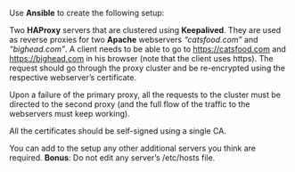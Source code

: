 Use **Ansible** to create the following setup:  

Two **HAProxy** servers that are clustered using **Keepalived**. They are used as reverse proxies for two **Apache** webservers _“catsfood.com”_ and _“bighead.com”_.
A client needs to be able to go to https://catsfood.com and https://bighead.com in his browser (note that the client uses https). The request should go through the proxy cluster and be re-encrypted using the respective webserver’s certificate.

Upon a failure of the primary proxy, all the requests to the cluster must be directed to the second proxy (and the full flow of the traffic to the webservers must keep working).

All the certificates should be self-signed using a single CA.

You can add to the setup any other additional servers you think are required.
**Bonus**: Do not edit any server’s /etc/hosts file.
